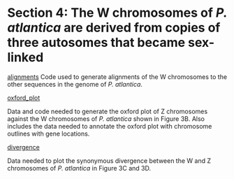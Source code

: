 # Section 4: The W chromosomes of *P. atlantica* are derived from copies of three autosomes that became sex-linked

[alignments](<https://github.com/charlottewright/P_atlantica_genome/tree/main/4_W_chromosomes/alignments>)
Code used to generate alignments of the W chromosomes to the other sequences in the genome of *P. atlantica*.

[oxford_plot](<https://github.com/charlottewright/P_atlantica_genome/tree/main/4_W_chromosomes/oxford_plot>)

Data and code needed to generate the oxford plot of Z chromosomes against the W chromosomes of *P. atlantica* shown in Figure 3B. Also includes the data needed to annotate the oxford plot with chromosome outlines with gene locations.

[divergence](<https://github.com/charlottewright/P_atlantica_genome/tree/main/4_W_chromosomes/divergence>)

Data needed to plot the synonymous divergence between the W and Z chromosomes of *P. atlantica* in Figure 3C and 3D.
